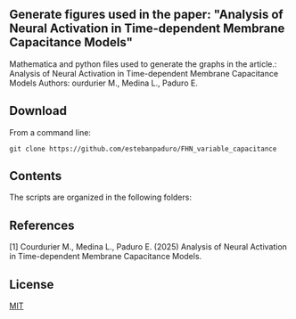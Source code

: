 ## Generate figures used in the paper: "Analysis of Neural Activation in Time-dependent Membrane Capacitance Models"
Mathematica and python files used to generate the graphs in the article.: Analysis of Neural Activation in Time-dependent Membrane Capacitance Models
Authors: ourdurier M., Medina L., Paduro E.

## Download 
From a command line:
```
git clone https://github.com/estebanpaduro/FHN_variable_capacitance
```

## Contents
The scripts are organized in the following folders:

## References

[1] Courdurier M., Medina L., Paduro E. (2025) Analysis of Neural Activation in Time-dependent Membrane Capacitance Models.

## License

[MIT](LICENSE)
